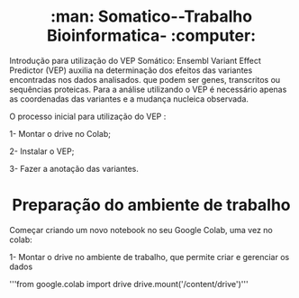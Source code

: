  <h1 align="center"> :man: Somatico--Trabalho Bioinformatica- :computer: </h1> 



Introdução para utilização do VEP Somático:
Ensembl Variant Effect Predictor (VEP) auxilia na determinação dos efeitos das variantes encontradas nos dados analisados. que podem ser genes, transcritos ou sequências proteicas. Para a análise utilizando o VEP é necessário apenas as coordenadas das variantes e a mudança nucleica observada.

O processo inicial para utilização do VEP :

1- Montar o drive no Colab;

2- Instalar o VEP;

3- Fazer a anotação das variantes.


 <h1 align="center">Preparação do ambiente de trabalho </h1> 


Começar criando um novo notebook no seu Google Colab, uma vez no colab:

1- Montar o drive no ambiente de trabalho, que permite criar e gerenciar os dados

'''from google.colab import drive 
drive.mount('/content/drive')'''
